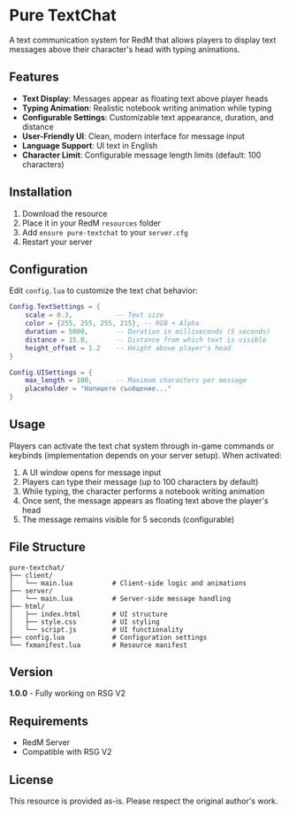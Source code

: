 # Pure TextChat

A text communication system for RedM that allows players to display text messages above their character's head with typing animations.

## Features

- **Text Display**: Messages appear as floating text above player heads
- **Typing Animation**: Realistic notebook writing animation while typing
- **Configurable Settings**: Customizable text appearance, duration, and distance
- **User-Friendly UI**: Clean, modern interface for message input
- **Language Support**: UI text in English
- **Character Limit**: Configurable message length limits (default: 100 characters)

## Installation

1. Download the resource
2. Place it in your RedM `resources` folder
3. Add `ensure pure-textchat` to your `server.cfg`
4. Restart your server

## Configuration

Edit `config.lua` to customize the text chat behavior:

```lua
Config.TextSettings = {
    scale = 0.3,           -- Text size
    color = {255, 255, 255, 215}, -- RGB + Alpha
    duration = 5000,       -- Duration in milliseconds (5 seconds)
    distance = 15.0,       -- Distance from which text is visible
    height_offset = 1.2    -- Height above player's head
}

Config.UISettings = {
    max_length = 100,      -- Maximum characters per message
    placeholder = "Напишете съобщение..."
}
```

## Usage

Players can activate the text chat system through in-game commands or keybinds (implementation depends on your server setup). When activated:

1. A UI window opens for message input
2. Players can type their message (up to 100 characters by default)
3. While typing, the character performs a notebook writing animation
4. Once sent, the message appears as floating text above the player's head
5. The message remains visible for 5 seconds (configurable)

## File Structure

```
pure-textchat/
├── client/
│   └── main.lua          # Client-side logic and animations
├── server/
│   └── main.lua          # Server-side message handling
├── html/
│   ├── index.html        # UI structure
│   ├── style.css         # UI styling
│   └── script.js         # UI functionality
├── config.lua            # Configuration settings
└── fxmanifest.lua        # Resource manifest
```

## Version

**1.0.0** - Fully working on RSG V2

## Requirements

- RedM Server
- Compatible with RSG V2

## License

This resource is provided as-is. Please respect the original author's work.
